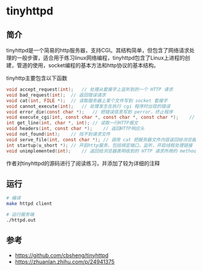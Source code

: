 # tinyhttpd

## 简介

tinyhttpd是一个简易的http服务器，支持CGI。其结构简单，但包含了网络请求处理的一般步骤，适合用于练习linux网络编程，tinyhttpd包含了Linux上进程的创建，管道的使用，socket编程的基本方法和http协议的基本结构。

tinyhttp主要包含以下函数

```c
void accept_request(int);   // 处理从套接字上监听到的一个 HTTP 请求
void bad_request(int);  // 返回错误请求
void cat(int, FILE *);  // 读取服务器上某个文件写到 socket 套接字
void cannot_execute(int);   // 处理发生在执行 cgi 程序时出现的错误
void error_die(const char *);   // 把错误信息写到 perror，终止程序
void execute_cgi(int, const char *, const char *, const char *);    // 运行cgi脚本，创建子进程执行脚本
int get_line(int, char *, int); // 读取一行HTTP报文
void headers(int, const char *);    // 返回HTTP响应头
void not_found(int);    // 找不到请求文件
void serve_file(int, const char *); // 调用 cat 把服务器文件内容返回给浏览器。
int startup(u_short *); // 开启http服务，包括绑定端口，监听，开启线程处理链接
void unimplemented(int);    // 返回给浏览器表明收到的 HTTP 请求所用的 method 不被支持。
```

作者对tinyhttpd的源码进行了阅读练习，并添加了较为详细的注释

## 运行

```sh
# 编译
make httpd client

# 运行服务端
./httpd.out
```

## 参考

- https://github.com/cbsheng/tinyhttpd
- https://zhuanlan.zhihu.com/p/24941375
